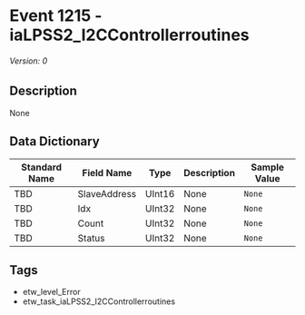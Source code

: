 # Event 1215 - iaLPSS2_I2CControllerroutines
###### Version: 0

## Description
None

## Data Dictionary
|Standard Name|Field Name|Type|Description|Sample Value|
|---|---|---|---|---|
|TBD|SlaveAddress|UInt16|None|`None`|
|TBD|Idx|UInt32|None|`None`|
|TBD|Count|UInt32|None|`None`|
|TBD|Status|UInt32|None|`None`|

## Tags
* etw_level_Error
* etw_task_iaLPSS2_I2CControllerroutines